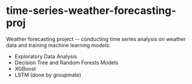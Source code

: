 # time-series-weather-forecasting-proj
Weather forecasting project -- conducting time series analysis on weather data and training machine learning models:
- Exploratory Data Analysis
- Decision Tree and Random Forests Models
- XGBoost
- LSTM (done by groupmate)
